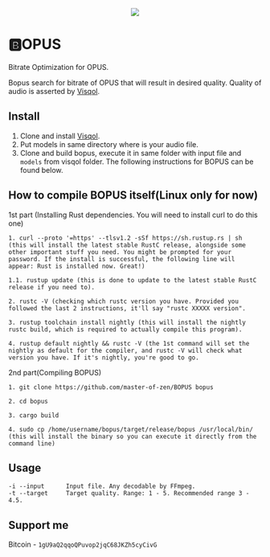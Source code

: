 <p align="center">
  <img src="https://github.com/master-of-zen/BOPUS/blob/master/BOPUS.png?raw=true">
</p>

# 🅱️OPUS
Bitrate Optimization for OPUS.

Bopus search for bitrate of OPUS that will result in desired quality. Quality of audio is asserted by [Visqol](https://github.com/google/visqol).

## Install
1. Clone and install [Visqol](https://github.com/google/visqol).
2. Put models in same directory where is your audio file.
3. Clone and build bopus, execute it in same folder with input file and `models` from visqol folder.
The following instructions for BOPUS can be found below.

## How to compile BOPUS itself(Linux only for now)
1st part (Installing Rust dependencies. You will need to install curl to do this one)

```
1. curl --proto '=https' --tlsv1.2 -sSf https://sh.rustup.rs | sh (this will install the latest stable RustC release, alongside some other important stuff you need. You might be prompted for your password. If the install is successful, the following line will appear: Rust is installed now. Great!)

1.1. rustup update (this is done to update to the latest stable RustC release if you need to).

2. rustc -V (checking which rustc version you have. Provided you followed the last 2 instructions, it'll say "rustc XXXXX version".

3. rustup toolchain install nightly (this will install the nightly rustc build, which is required to actually compile this program).

4. rustup default nightly && rustc -V (the 1st command will set the nightly as default for the compiler, and rustc -V will check what version you have. If it's nightly, you're good to go.
```

2nd part(Compiling BOPUS)
```
1. git clone https://github.com/master-of-zen/BOPUS bopus

2. cd bopus

3. cargo build

4. sudo cp /home/username/bopus/target/release/bopus /usr/local/bin/ (this will install the binary so you can execute it directly from the command line)
```


## Usage
```
-i --input      Input file. Any decodable by FFmpeg.
-t --target     Target quality. Range: 1 - 5. Recommended range 3 - 4.5.
```
## Support me
Bitcoin - `1gU9aQ2qqoQPuvop2jqC68JKZh5cyCivG`

